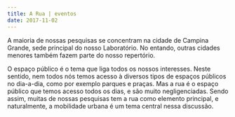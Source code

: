 ```yaml
---
title: A Rua | eventos
date: 2017-11-02
---
```


A maioria de nossas pesquisas se concentram na cidade de Campina Grande, sede principal do nosso Laboratório. No entando, outras cidades menores também fazem parte do nosso repertório.

O espaço público é o tema que liga todos os nossos interesses. Neste sentido, nem todos nós temos acesso à diversos tipos de espaços públicos no dia-a-dia, como por exemplo parques e praças. Mas a rua é o espaço público que temos acesso todos os dias, e são muito negligenciadas. Sendo assim, muitas de nossas pesquisas tem a rua como elemento principal, e naturalmente, a mobilidade urbana é um tema central nessa discussão.
